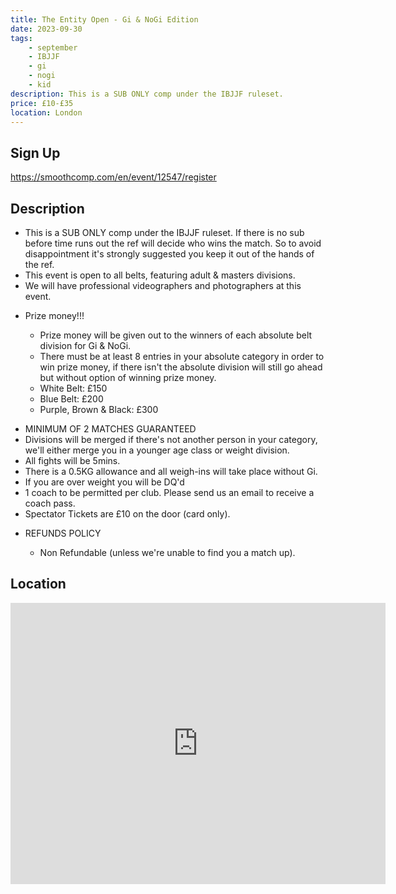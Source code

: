 ```yaml
---
title: The Entity Open - Gi & NoGi Edition
date: 2023-09-30
tags:
    - september
    - IBJJF
    - gi 
    - nogi 
    - kid
description: This is a SUB ONLY comp under the IBJJF ruleset.
price: £10-£35
location: London
---
```

## Sign Up
https://smoothcomp.com/en/event/12547/register

## Description
<ul>
  <li>This is a SUB ONLY comp under the IBJJF ruleset. If there is no sub before time runs out the ref will decide who wins the match. So to avoid disappointment it's strongly suggested you keep it out of the hands of the ref.</li>
  <li>This event is open to all belts, featuring adult & masters divisions.</li>
  <li>We will have professional videographers and photographers at this event.</li>
</ul>
<ul>
  <li>Prize money!!!</li>
  <ul>
    <li>Prize money will be given out to the winners of each absolute belt division for Gi & NoGi.</li>
    <li>There must be at least 8 entries in your absolute category in order to win prize money, if there isn't the absolute division will still go ahead but without option of winning prize money.</li>
    <li>White Belt: £150</li>
    <li>Blue Belt: £200</li>
    <li>Purple, Brown & Black: £300</li>
  </ul>
</ul>
<ul>
  <li>MINIMUM OF 2 MATCHES GUARANTEED</li>
  <li>Divisions will be merged if there's not another person in your category, we'll either merge you in a younger age class or weight division.</li>
  <li>All fights will be 5mins.</li>
  <li>There is a 0.5KG allowance and all weigh-ins will take place without Gi.</li>
  <li>If you are over weight you will be DQ'd</li>
  <li>1 coach to be permitted per club. Please send us an email to receive a coach pass.</li>
  <li>Spectator Tickets are £10 on the door (card only).</li>
</ul>
<ul>
  <li>REFUNDS POLICY</li>
  <ul>
    <li>Non Refundable (unless we're unable to find you a match up).</li>
  </ul>
</ul>

## Location
<iframe src="https://www.google.com/maps/embed?pb=!1m17!1m12!1m3!1d2478.1492973897084!2d-0.13871438422654128!3d51.602152979650775!2m3!1f0!2f0!3f0!3m2!1i1024!2i768!4f13.1!3m2!1m1!2zNTHCsDM2JzA3LjgiTiAwwrAwOCcxMS41Ilc!5e0!3m2!1sen!2suk!4v1689747989788!5m2!1sen!2suk" width="600" height="450" style="border:0;" allowfullscreen="" loading="lazy" referrerpolicy="no-referrer-when-downgrade"></iframe>